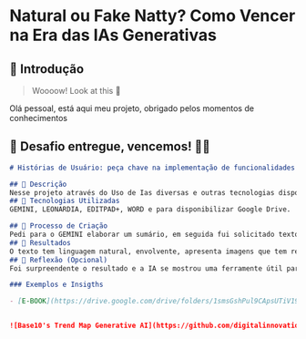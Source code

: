 # Natural ou Fake Natty? Como Vencer na Era das IAs Generativas

## 🚀 Introdução

> Woooow! Look at this 👀

Olá pessoal, está aqui meu projeto, obrigado pelos momentos de conhecimentos

## 🎯 Desafio entregue, vencemos! 💪🤓



```markdown
# Histórias de Usuário: peça chave na implementação de funcionalidades ;)

## 📒 Descrição
Nesse projeto através do Uso de Ias diversas e outras tecnologias disponibilizamos um texto envolvente e com imagens incríveis elaborado e revisado por inteligencias artificiais.
## 🤖 Tecnologias Utilizadas
GEMINI, LEONARDIA, EDITPAD+, WORD e para disponibilizar Google Drive.

## 🧐 Processo de Criação
Pedi para o GEMINI elaborar um sumário, em seguida fui solicitado textos no formato artigo científico. Fiz as revisões do conteúdo, linguagens e resumos no EDITPAD+, em seguida solicitei do GEMINI os prompts para o LEONARDIA gerar as imagens
## 🚀 Resultados
O texto tem linguagem natural, envolvente, apresenta imagens que tem relação com o texto, os prompts foram bem descritos, as imagens são de muita qualidade, os resumos foram satisfatórios, as revisões serviram para substituir palavras e mantiveram o sentido.
## 💭 Reflexão (Opcional)
Foi surpreendente o resultado e a IA se mostrou uma ferramente útil para o aprendizado empresarial```

### Exemplos e Insigths

- [E-BOOK](https://drive.google.com/drive/folders/1smsGshPul9CApsUTiV19X5Hy38P-R_uC?usp=drive_link)


![Base10's Trend Map Generative AI](https://github.com/digitalinnovationone/lab-natty-or-not/assets/730492/f4df26e8-f8f7-4419-8252-c69d73ea930c)
